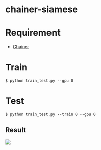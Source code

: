 chainer-siamese
===============

# Requirement

- [Chainer](https://github.com/pfnet/chainer)

# Train

```
$ python train_test.py --gpu 0
```

# Test

```
$ python train_test.py --train 0 --gpu 0
```

## Result

![](https://raw.githubusercontent.com/wiki/mitmul/chainer-siamese/images/result.png)
